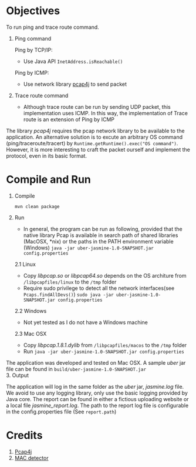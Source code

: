 Objectives
==========
To run ping and trace route command.
1. Ping command

   Ping by TCP/IP:
   * Use Java API `InetAddress.isReachable()`
   
   Ping by ICMP:
   * Use network library [pcap4j](https://www.pcap4j.org/) to send packet
   
2. Trace route command
   * Although trace route can be run by sending UDP packet, this implementation uses ICMP.
   In this way, the implementation of Trace route is an extension of Ping by ICMP  

The library *pcap4j* requires the pcap network library to be available to the application. An alternative solution is to
excute an arbitrary OS command (ping/traceroute/tracert) by `Runtime.getRuntime().exec("OS command")`. However, it is
more interesting to craft the packet ourself and implement the protocol, even in its basic format.

Compile and Run
===============

1. Compile

   `mvn clean package`

2. Run
   * In general, the program can be run as following, provided that the native library Pcap is available in search path
   of shared libraries (MacOSX, *nix) or the paths in the PATH environment variable (Windows) 
   `java -jar uber-jasmine-1.0-SNAPSHOT.jar config.properties`
   
   2.1 Linux
   * Copy _libpcap.so_ or _libpcap64.so_ depends on the OS architure from `/libpcapfiles/linux` to the `/tmp` folder
   * Require sudo privilege to detect all the network interfaces(see `Pcaps.findAllDevs()`) 
   `sudo java -jar uber-jasmine-1.0-SNAPSHOT.jar config.properties`
   
   2.2 Windows
   * Not yet tested as I do not have a Windows machine
   
   2.3 Mac OSX
   * Copy _libpcap.1.8.1.dylib_ from `/libpcapfiles/macos` to the `/tmp` folder
   * Run
   `java -jar uber-jasmine-1.0-SNAPSHOT.jar config.properties`

The application was developed and tested on Mac OSX. A sample _uber_ jar file can be found in `build/uber-jasmine-1.0-SNAPSHOT.jar`    
3. Output

The application will log in the same folder as the _uber_ jar, *jasmine.log* file. We avoid to use any logging library, only use the basic logging provided
by Java core. The report can be found in either a fictious uploading website or a local file *jasmine_report.log*.
The path to the report log file is configurable in the config.properties file (See `report.path`)

Credits
=======
1. [Pcap4j](https://github.com/kaitoy/pcap4j)
2. [MAC detector](https://github.com/gaoxingliang)
